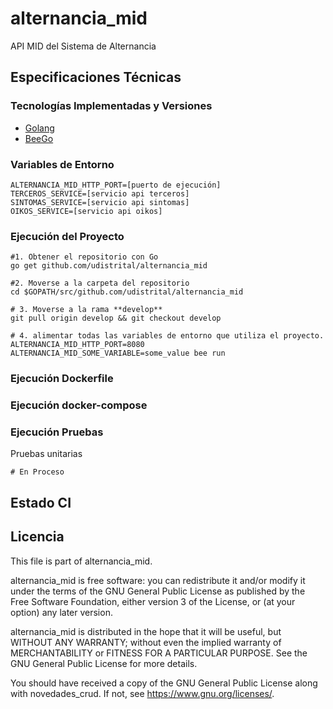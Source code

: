 # alternancia_mid

API MID del Sistema de Alternancia

## Especificaciones Técnicas

### Tecnologías Implementadas y Versiones

- [Golang](https://github.com/udistrital/introduccion_oas/blob/master/instalacion_de_herramientas/golang.md)
- [BeeGo](https://github.com/udistrital/introduccion_oas/blob/master/instalacion_de_herramientas/beego.md)

### Variables de Entorno

```shell
ALTERNANCIA_MID_HTTP_PORT=[puerto de ejecución]
TERCEROS_SERVICE=[servicio api terceros]
SINTOMAS_SERVICE=[servicio api sintomas]
OIKOS_SERVICE=[servicio api oikos]
```

### Ejecución del Proyecto

```shell
#1. Obtener el repositorio con Go
go get github.com/udistrital/alternancia_mid

#2. Moverse a la carpeta del repositorio
cd $GOPATH/src/github.com/udistrital/alternancia_mid

# 3. Moverse a la rama **develop**
git pull origin develop && git checkout develop

# 4. alimentar todas las variables de entorno que utiliza el proyecto.
ALTERNANCIA_MID_HTTP_PORT=8080 ALTERNANCIA_MID_SOME_VARIABLE=some_value bee run
```

### Ejecución Dockerfile

### Ejecución docker-compose

### Ejecución Pruebas

Pruebas unitarias

```shell
# En Proceso
```

## Estado CI 

## Licencia

This file is part of alternancia_mid.

alternancia_mid is free software: you can redistribute it and/or modify it under the terms of the GNU General Public License as published by the Free Software Foundation, either version 3 of the License, or (at your option) any later version.

alternancia_mid is distributed in the hope that it will be useful, but WITHOUT ANY WARRANTY; without even the implied warranty of MERCHANTABILITY or FITNESS FOR A PARTICULAR PURPOSE. See the GNU General Public License for more details.

You should have received a copy of the GNU General Public License along with novedades_crud. If not, see https://www.gnu.org/licenses/.
